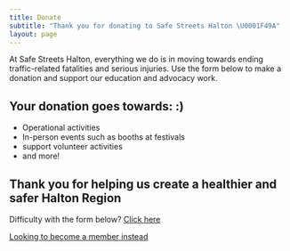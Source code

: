 ```yaml
---
title: Donate
subtitle: "Thank you for donating to Safe Streets Halton \U0001F49A"
layout: page
---
```


At Safe Streets Halton, everything we do is in moving towards ending traffic-related fatalities and serious injuries. Use the form below to make a donation and support our education and advocacy work.

## Your donation goes towards: :)

- Operational activities
- In-person events such as booths at festivals
- support volunteer activities
- and more!

## Thank you for helping us create a healthier and safer Halton Region

Difficulty with the form below? [Click here][1]

[Looking to become a member instead][2]

[1]: https://github.com/gleam-lang/gleam/blob/main/CODE_OF_CONDUCT.md
[2]: https://discord.gg/Fm8Pwmy
